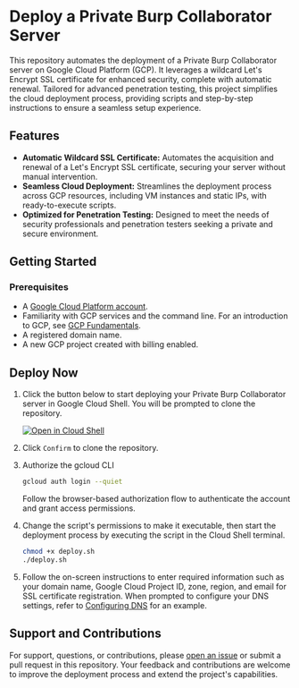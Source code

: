 # Deploy a Private Burp Collaborator Server
This repository automates the deployment of a Private Burp Collaborator server on Google Cloud Platform (GCP). It leverages a wildcard Let's Encrypt SSL certificate for enhanced security, complete with automatic renewal. Tailored for advanced penetration testing, this project simplifies the cloud deployment process, providing scripts and step-by-step instructions to ensure a seamless setup experience.

## Features
- **Automatic Wildcard SSL Certificate:** Automates the acquisition and renewal of a Let's Encrypt SSL certificate, securing your server without manual intervention.  
- **Seamless Cloud Deployment:** Streamlines the deployment process across GCP resources, including VM instances and static IPs, with ready-to-execute scripts.  
- **Optimized for Penetration Testing:** Designed to meet the needs of security professionals and penetration testers seeking a private and secure environment.  

## Getting Started


### Prerequisites

- A [Google Cloud Platform account](https://cloud.google.com/).
- Familiarity with GCP services and the command line. For an introduction to GCP, see [GCP Fundamentals](https://cloud.google.com/docs/overview).
- A registered domain name.
- A new GCP project created with billing enabled.

## Deploy Now

1. Click the button below to start deploying your Private Burp Collaborator server in Google Cloud Shell. You will be prompted to clone the repository.  

   [![Open in Cloud Shell](https://gstatic.com/cloudssh/images/open-btn.svg)](https://shell.cloud.google.com/cloudshell/editor?cloudshell_git_repo=https://github.com/marksowell/burp-collaborator-deploy.git&show=terminal)
3. Click `Confirm` to clone the repository.
4. Authorize the gcloud CLI
   ```bash
   gcloud auth login --quiet
   ```
   Follow the browser-based authorization flow to authenticate the account and grant access permissions.
5. Change the script's permissions to make it executable, then start the deployment process by executing the script in the Cloud Shell terminal.  
   ```bash
   chmod +x deploy.sh
   ./deploy.sh
   ```
6. Follow the on-screen instructions to enter required information such as your domain name, Google Cloud Project ID, zone, region, and email for SSL certificate registration. When prompted to configure your DNS settings, refer to [Configuring DNS](https://medium.com/p/e4c98e046c00#a4d2) for an example.


## Support and Contributions
For support, questions, or contributions, please [open an issue](https://github.com/marksowell/burp-collaborator-deploy/issues) or submit a pull request in this repository. Your feedback and contributions are welcome to improve the deployment process and extend the project's capabilities.
